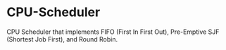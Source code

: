 ﻿# CPU-Scheduler

CPU Scheduler that implements FIFO (First In First Out), Pre-Emptive SJF (Shortest Job First), and Round Robin.
